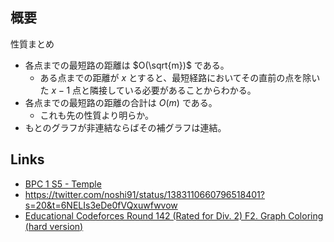 ## 概要

性質まとめ
- 各点までの最短路の距離は $O(\sqrt{m})$ である。
  - ある点までの距離が $x$ とすると、最短経路においてその直前の点を除いた $x - 1$ 点と隣接している必要があることからわかる。
- 各点までの最短路の距離の合計は $O(m)$ である。
  - これも先の性質より明らか。
- もとのグラフが非連結ならばその補グラフは連結。

## Links
- [BPC 1 S5 - Temple](https://dmoj.ca/problem/bpc1s5)
- https://twitter.com/noshi91/status/1383110660796518401?s=20&t=6NELIs3eDe0fVQxuwfwvow
- [Educational Codeforces Round 142 (Rated for Div. 2) F2. Graph Coloring (hard version)](https://codeforces.com/contest/1792/problem/F2)

<blockquote class=”twitter-tweet” data-conversation=”none”><a href=”https://twitter.com/noshi91/status/1383110660796518401?s=20&t=6NELIs3eDe0fVQxuwfwvow”></a></blockquote>